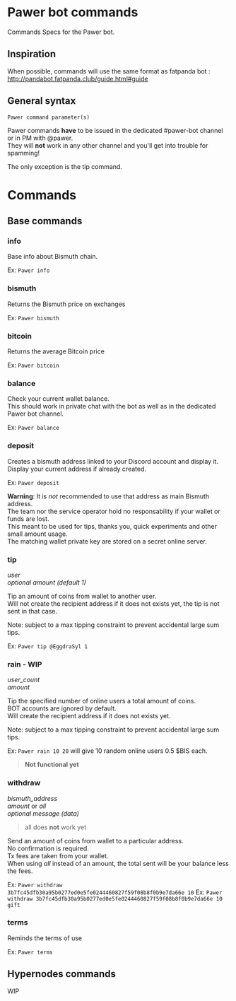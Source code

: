 # Pawer bot commands

Commands Specs for the Pawer bot.

## Inspiration

When possible, commands will use the same format as fatpanda bot : http://pandabot.fatpanda.club/guide.html#guide

## General syntax

`Pawer command parameter(s)`

Pawer commands **have** to be issued in the dedicated #pawer-bot channel or in PM with @pawer.  
They will **not** work in any other channel and you'll get into trouble for spamming!

The only exception is the tip command.

# Commands

## Base commands

### info

Base info about Bismuth chain.

Ex: `Pawer info`

### bismuth

Returns the Bismuth price on exchanges

Ex: `Pawer bismuth`

### bitcoin

Returns the average Bitcoin price

Ex: `Pawer bitcoin`

### balance

Check your current wallet balance.  
This should work in private chat with the bot as well as in the dedicated Pawer bot channel.

Ex: `Pawer balance`

### deposit

Creates a bismuth address linked to your Discord account and display it.  
Display your current address if already created.

Ex: `Pawer deposit`

**Warning**: It is *not* recommended to use that address as main Bismuth address.  
The team nor the service operator hold no responsability if your wallet or funds are lost.  
This meant to be used for tips, thanks you, quick experiments and other small amount usage.  
The matching wallet private key are stored on a secret online server.

### tip
*user*  
*optional amount (default 1)*

Tip an amount of coins from wallet to another user.  
Will not create the recipient address if it does not exists yet, the tip is not sent in that case.

Note: subject to a max tipping constraint to prevent accidental large sum tips.

Ex: `Pawer tip @EggdraSyl 1`

### rain - WIP
*user_count*  
*amount*

Tip the specified number of online users a total amount of coins.  
BOT accounts are ignored by default.  
Will create the recipient address if it does not exists yet.  

Note: subject to a max tipping constraint to prevent accidental large sum tips.

Ex: `Pawer rain 10 20` will give 10 random online users 0.5 $BIS each.

> **Not functional yet**

### withdraw
*bismuth_address*  
*amount* or *all*  
*optional message (data)*

> all does **not** work yet

Send an amount of coins from wallet to a particular address.  
No confirmation is required.  
Tx fees are taken from your wallet.  
When using *all* instead of an amount, the total sent will be your balance less the fees.

Ex: `Pawer withdraw 3b7fc45dfb30a95b0277ed0e5fe0244460827f59f08b8f0b9e7da66e 10`
Ex: `Pawer withdraw 3b7fc45dfb30a95b0277ed0e5fe0244460827f59f08b8f0b9e7da66e 10 gift`

### terms

Reminds the terms of use

Ex: `Pawer terms`


## Hypernodes commands

WIP
